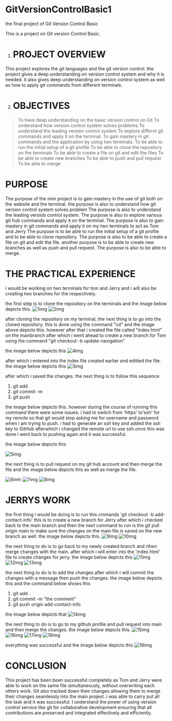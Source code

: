 # GitVersionControlBasic1
the final project of Git Version Control Basic

This is a project on Git version Control Basic. 
1. # PROJECT OVERVIEW
This project explores the git languages and the git version control. the project gives a deep understanding on version control system and why it is needed. it also gives deep understanding on version control system as well as how to apply git commands from different terminals. 

2. # OBJECTIVES

> To have deep understanding on the basic version control on Git
> To understand how version control system solves problems 
> To understand the leading version control system
> To explore differnt git commands and apply it on the terminal. 
> To gain mastery in git commands and the application by using two terminals.
> To be able to run the initial setup of a git profile 
> To be able to clone the repository on the terminals 
> To be able to create a file on git and edit the files 
> To be able to create new branches 
> To be able to push and pull request 
> To be able to merge


# PURPOSE

The purpose of the mini project is to gain mastery in the use of git both on the website and the terminal. 
the purpose is also to understand how git version control system solves problem 
The purpose is also to understand the leading versiob control system.
The purpose is also to explore various git hub commands and apply it on the terminal. 
The purpose is also to gain mastery in git commands and apply it on my two terminals to act as Tom and Jerry
The purpose is to be able to run the initial setup of a git profile and to be able to clone repository. 
The purpose is also to be able to create a file on git and edit the file. 
another purpose is to be able to create new branches as well as push and pull request. 
The purpose is also to be able to merge. 



# THE PRACTICAL EXPERIENCE
i would be working on two terminals for tom and Jerry and i will also be creating two branches for the respectively. 

the first step is to clone the repository on the terminals and the image below depicts this. 
![1img](./1img.png)
![2img](./2img.png)

after cloning the repository on my terminal, the next thing is to go into the cloned repository. this is done using the command "cd" and the image above depicts this. however after that i created the file called "index.html" on the mainbranch after which i went ahead to create a new branch for Tom using the command "git checkout -b update-navigation"

the image below depicts this 
![4img](./4img.png)

after which i entered into the index file created earlier and editted the file. the image below depicts this
![3img](./3img.png)

after which i saved the changes. the next thing is to follow this sequence 
1. git add . 
2. git commit -m 
3. git push

the image below depicts this. however during the course of running this command there were some issues. i had to switch from 'https' to'ssh' for my remote so that git would stop asking me for username and password when i am trying to push. i had to generate an ssh key and added the ssh key to GitHub afterwhich i changed the remote url to use ssh.once this was done i went back to pushing again and it was successful. 

the image below depicts this

![5img](./5img.png)


the next thing is to pull request on my git hub account and then merge the file and the image below depicts this as well as merge the file. 

![6imh](./6img.png)
![7img](./7img.png)
![8img](./8img.png)

# JERRYS WORK 
the first thing i would be doing is to run this cmmands 
'git checkout -b add-contact-info' this is to create a new branch for Jerry after which i checked back to the main branch and then the next command to run is the git pull origin main to make sure the changes on the main file is saved on the new branch as well. 
the image below depicts this. 
![9img](./9img.png)
![10img](./10img.png)

the next thing to do is to go back to my newly created branch and rthen merge changes with the main. after which i will enter into the 'index.html' file to create changes for jerry. 
the image below depicts this 
![11img](./11img.png)
![12img](./12img.png)
![13img](./13img.png)


the next thing to do is to add the changes after which i will commit the changes with a message then push the changes. the image below depicts this and the command below shows this 

1. git add .
2. git commit -m "the comment"
3. git push origin add-contact-info

the image below depicts that 
![14img](./14img.png)

the next thing to do is to go to my github profile and pull request into main and then merge the changes. the image below depicts this. 
![15img](./15img.png)
![16img](./16img.png)
![17img](./17img.png)
![18img](./18img.png)

everything was successful and the image below depicts this
![19img](./19img.png)



# CONCLUSION
This project has been been successful completely as Tom and Jerry were able to work on the same file simultaneously, without overwriting each others work. Git also tracked down their changes allowing them to merge their changes seamlessly into the main projext. i was able to carry put all the task and it was successful. I understand the power of using version control service  like git for collaborative development ensuring that all contributions are preserved and integrated effectively and efficiently. 
